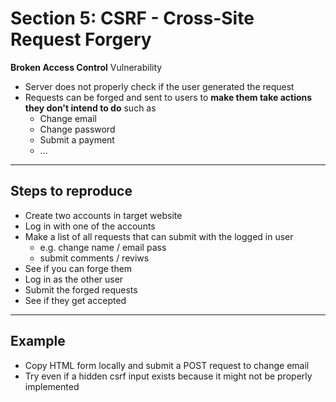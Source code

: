 # Section 5: CSRF - Cross-Site Request Forgery

**Broken Access Control** Vulnerability

- Server does not properly check if the user generated the request
- Requests can be forged and sent to users to **make them take actions they don't intend to do** such as
  - Change email
  - Change password
  - Submit a payment
  - ...
 
---

## Steps to reproduce

- Create two accounts in target website
- Log in with one of the accounts
- Make a list of all requests that can submit with the logged in user
  - e.g. change name / email pass
  - submit comments / reviws
- See if you can forge them
- Log in as the other user
- Submit the forged requests
- See if they get accepted

---

## Example

- Copy HTML form locally and submit a POST request to change email
- Try even if a hidden csrf input exists because it might not be properly implemented 
